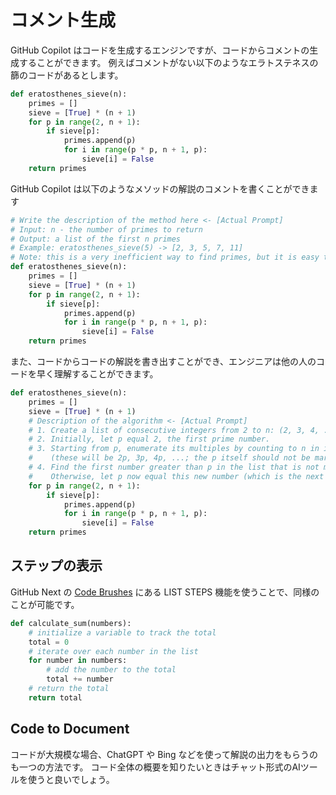 # コメント生成

GitHub Copilot はコードを生成するエンジンですが、コードからコメントの生成することができます。
例えばコメントがない以下のようなエラトステネスの篩のコードがあるとします。

```py
def eratosthenes_sieve(n):
    primes = []
    sieve = [True] * (n + 1)
    for p in range(2, n + 1):
        if sieve[p]:
            primes.append(p)
            for i in range(p * p, n + 1, p):
                sieve[i] = False
    return primes
```

GitHub Copilot は以下のようなメソッドの解説のコメントを書くことができます

```py
# Write the description of the method here <- [Actual Prompt]
# Input: n - the number of primes to return
# Output: a list of the first n primes
# Example: eratosthenes_sieve(5) -> [2, 3, 5, 7, 11]
# Note: this is a very inefficient way to find primes, but it is easy to understand
def eratosthenes_sieve(n):
    primes = []
    sieve = [True] * (n + 1)
    for p in range(2, n + 1):
        if sieve[p]:
            primes.append(p)
            for i in range(p * p, n + 1, p):
                sieve[i] = False
    return primes
```

また、コードからコードの解説を書き出すことができ、エンジニアは他の人のコードを早く理解することができます。

```py
def eratosthenes_sieve(n):
    primes = []
    sieve = [True] * (n + 1)
    # Description of the algorithm <- [Actual Prompt]
    # 1. Create a list of consecutive integers from 2 to n: (2, 3, 4, ..., n).
    # 2. Initially, let p equal 2, the first prime number.
    # 3. Starting from p, enumerate its multiples by counting to n in increments of p, and mark them in the list
    #    (these will be 2p, 3p, 4p, ...; the p itself should not be marked).
    # 4. Find the first number greater than p in the list that is not marked. If there was no such number, stop.
    #    Otherwise, let p now equal this new number (which is the next prime), and repeat from step 3.
    for p in range(2, n + 1):
        if sieve[p]:
            primes.append(p)
            for i in range(p * p, n + 1, p):
                sieve[i] = False
    return primes
```

## ステップの表示

GitHub Next の [Code Brushes](https://githubnext.com/projects/code-brushes/) にある LIST STEPS 機能を使うことで、同様のことが可能です。

```py
def calculate_sum(numbers):
    # initialize a variable to track the total
    total = 0
    # iterate over each number in the list
    for number in numbers:
        # add the number to the total
        total += number
    # return the total
    return total
```

## Code to Document

コードが大規模な場合、ChatGPT や Bing などを使って解説の出力をもらうのも一つの方法です。
コード全体の概要を知りたいときはチャット形式のAIツールを使うと良いでしょう。
